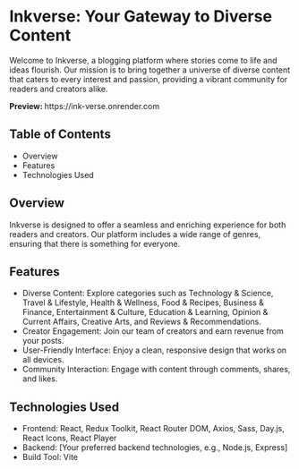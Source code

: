 <h1>Inkverse: Your Gateway to Diverse Content</h1>
<p>Welcome to Inkverse, a blogging platform where stories come to life and ideas flourish. Our mission is to bring together a universe of diverse content that caters to every interest and passion, providing a vibrant community for readers and creators alike.</p>
<p><b>Preview: </b>https://ink-verse.onrender.com</p>
<h2>Table of Contents</h2>
<ul>
  <li>Overview</li>
  <li>Features</li>
  <li>Technologies Used</li>
</ul>


<h2>Overview</h2>
<p>Inkverse is designed to offer a seamless and enriching experience for both readers and creators. Our platform includes a wide range of genres, ensuring that there is something for everyone.</p>

<h2>Features</h2>
<ul>
  <li>Diverse Content: Explore categories such as Technology & Science, Travel & Lifestyle, Health & Wellness, Food & Recipes, Business & Finance, Entertainment & Culture, Education & Learning, Opinion & Current Affairs, Creative Arts, and Reviews & Recommendations.</li>
  <li>Creator Engagement: Join our team of creators and earn revenue from your posts.</li>
  <li>User-Friendly Interface: Enjoy a clean, responsive design that works on all devices.</li>
  <li>Community Interaction: Engage with content through comments, shares, and likes.</li>
</ul>

<h2>Technologies Used</h2>
<ul>
  <li>Frontend: React, Redux Toolkit, React Router DOM, Axios, Sass, Day.js, React Icons, React Player</li>
  <li>Backend: [Your preferred backend technologies, e.g., Node.js, Express]</li>
  <li>Build Tool: Vite</li>
</ul>
